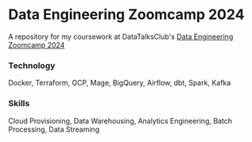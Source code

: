# Data Engineering Zoomcamp 2024

A repository for my coursework at DataTalksClub's [Data Engineering Zoomcamp 2024](https://github.com/DataTalksClub/data-engineering-zoomcamp)

### Technology
Docker, Terraform, GCP, Mage, BigQuery, Airflow, dbt, Spark, Kafka

### Skills
Cloud Provisioning, Data Warehousing, Analytics Engineering, Batch Processing, Data Streaming